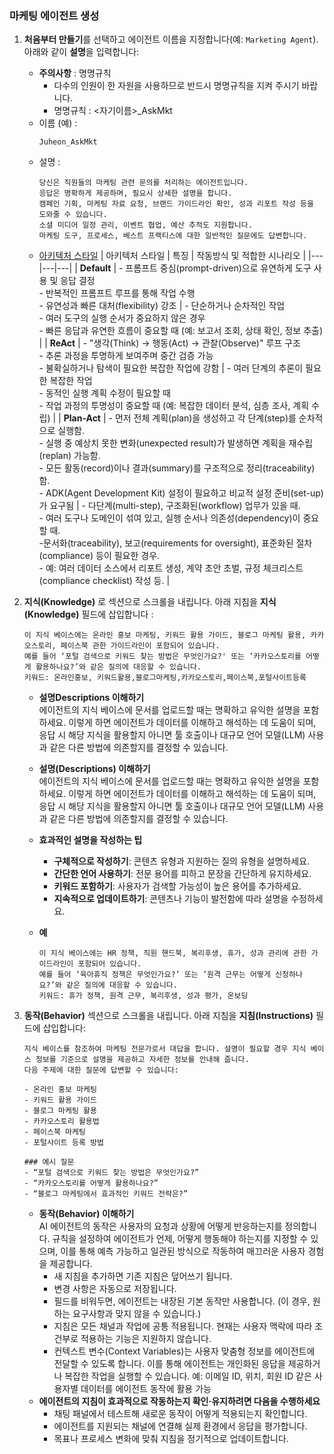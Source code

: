 ### 마케팅 에이전트 생성
1. **처음부터 만들기**를 선택하고 에이전트 이름을 지정합니다(예: `Marketing Agent`). 아래와 같이 **설명**을 입력합니다:   
   - **주의사항** : 명명규칙
      - 다수의 인원이 한 자원을 사용하므로 반드시 명명규칙을 지켜 주시기 바랍니다.
      - 명명규칙 : <자기이름>_AskMkt
   - 이름 (예) : 
      ```
      Juheon_AskMkt
      ```
   - 설명 :
        ```
        당신은 직원들의 마케팅 관련 문의를 처리하는 에이전트입니다.
        응답은 명확하게 제공하며, 필요시 상세한 설명을 합니다.
        캠페인 기획, 마케팅 자료 요청, 브랜드 가이드라인 확인, 성과 리포트 작성 등을 도와줄 수 있습니다.
        소셜 미디어 일정 관리, 이벤트 협업, 예산 추적도 지원합니다.
        마케팅 도구, 프로세스, 베스트 프랙티스에 대한 일반적인 질문에도 답변합니다.
        ```  
   - [아키텍처 스타일](https://www.ibm.com/docs/en/watsonx/watson-orchestrate/base?topic=agents-choosing-style-your-agent)
      | 아키텍처 스타일 | 특징 | 작동방식 및 적합한 시나리오 |
      |---|---|---|
      | **Default** | - 프롬프트 중심(prompt-driven)으로 유연하게 도구 사용 및 응답 결정<br>- 반복적인 프롬프트 루프를 통해 작업 수행<br>- 유연성과 빠른 대처(flexibility) 강조 | - 단순하거나 순차적인 작업<br>- 여러 도구의 실행 순서가 중요하지 않은 경우<br>- 빠른 응답과 유연한 흐름이 중요할 때 (예: 보고서 조회, 상태 확인, 정보 추출) |
      | **ReAct** | - "생각(Think) → 행동(Act) → 관찰(Observe)" 루프 구조<br>- 추론 과정을 투명하게 보여주며 중간 검증 가능<br>- 불확실하거나 탐색이 필요한 복잡한 작업에 강함 | - 여러 단계의 추론이 필요한 복잡한 작업<br>- 동적인 실행 계획 수정이 필요할 때<br>- 작업 과정의 투명성이 중요할 때 (예: 복잡한 데이터 분석, 심층 조사, 계획 수립) |
      | **Plan-Act** | - 먼저 전체 계획(plan)을 생성하고 각 단계(step)를 순차적으로 실행함.<br>- 실행 중 예상치 못한 변화(unexpected result)가 발생하면 계획을 재수립(replan) 가능함.<br>- 모든 활동(record)이나 결과(summary)를 구조적으로 정리(traceability)함.<br>- ADK(Agent Development Kit) 설정이 필요하고 비교적 설정 준비(set-up)가 요구됨 | - 다단계(multi-step), 구조화된(workflow) 업무가 있을 때.<br>- 여러 도구나 도메인이 섞여 있고, 실행 순서나 의존성(dependency)이 중요할 때.<br>-문서화(traceability), 보고(requirements for oversight), 표준화된 절차(compliance) 등이 필요한 경우.<br>- 예: 여러 데이터 소스에서 리포트 생성, 계약 초안 초벌, 규정 체크리스트(compliance checklist) 작성 등. |  


2. **지식(Knowledge)** 로 섹션으로 스크롤을 내립니다. 아래 지침을 **지식(Knowledge)** 필드에 삽입합니다 :   
   ```
   이 지식 베이스에는 온라인 홍보 마케팅, 키워드 활용 가이드, 블로그 마케팅 활용, 카카오스토리, 페이스북 관한 가이드라인이 포함되어 있습니다.  
   예를 들어 ‘포털 검색으로 키워드 찾는 방법은 무엇인가요?' 또는 ‘카카오스토리를 어떻게 활용하나요?’와 같은 질의에 대응할 수 있습니다.  
   키워드: 온라인홍보, 키워드활용,블로그마케팅,카카오스토리,페이스북,포털사이트등록
   ```  
   - **설명Descriptions 이해하기**  
      에이전트의 지식 베이스에 문서를 업로드할 때는 명확하고 유익한 설명을 포함하세요. 이렇게 하면 에이전트가 데이터를 이해하고 해석하는 데 도움이 되며, 응답 시 해당 지식을 활용할지 아니면 툴 호출이나 대규모 언어 모델(LLM) 사용과 같은 다른 방법에 의존할지를 결정할 수 있습니다.

   - **설명(Descriptions) 이해하기**  
      에이전트의 지식 베이스에 문서를 업로드할 때는 명확하고 유익한 설명을 포함하세요. 이렇게 하면 에이전트가 데이터를 이해하고 해석하는 데 도움이 되며, 응답 시 해당 지식을 활용할지 아니면 툴 호출이나 대규모 언어 모델(LLM) 사용과 같은 다른 방법에 의존할지를 결정할 수 있습니다.
   - **효과적인 설명을 작성하는 팁**  
      - **구체적으로 작성하기**: 콘텐츠 유형과 지원하는 질의 유형을 설명하세요.   
      - **간단한 언어 사용하기**: 전문 용어를 피하고 문장을 간단하게 유지하세요.   
      - **키워드 포함하기**: 사용자가 검색할 가능성이 높은 용어를 추가하세요.   
      - **지속적으로 업데이트하기**: 콘텐츠나 기능이 발전함에 따라 설명을 수정하세요.   
   - **예**   
      ```
      이 지식 베이스에는 HR 정책, 직원 핸드북, 복리후생, 휴가, 성과 관리에 관한 가이드라인이 포함되어 있습니다.  
      예를 들어 ‘육아휴직 정책은 무엇인가요?’ 또는 ‘원격 근무는 어떻게 신청하나요?’와 같은 질의에 대응할 수 있습니다.  
      키워드: 휴가 정책, 원격 근무, 복리후생, 성과 평가, 온보딩
      ```


3. **동작(Behavior)** 섹션으로 스크롤을 내립니다. 아래 지침을 **지침(Instructions)** 필드에 삽입합니다: 
   ```
   지식 베이스를 참조하여 마케팅 전문가로서 대답을 합니다. 설명이 필요할 경우 지식 베이스 정보를 기준으로 설명을 제공하고 자세한 정보를 안내해 줍니다.
   다음 주제에 대한 질문에 답변할 수 있습니다:

   - 온라인 홍보 마케팅
   - 키워드 활용 가이드
   - 블로그 마케팅 활용
   - 카카오스토리 활용법
   - 페이스북 마케팅
   - 포털사이트 등록 방법

   ### 예시 질문
   - “포털 검색으로 키워드 찾는 방법은 무엇인가요?”
   - “카카오스토리를 어떻게 활용하나요?”
   - “블로그 마케팅에서 효과적인 키워드 전략은?”
   ```

   - **동작(Behavior) 이해하기**  
      AI 에이전트의 동작은 사용자의 요청과 상황에 어떻게 반응하는지를 정의합니다.
      규칙을 설정하여 에이전트가 언제, 어떻게 행동해야 하는지를 지정할 수 있으며, 이를 통해 예측 가능하고 일관된 방식으로 작동하여 매끄러운 사용자 경험을 제공합니다.
      * 새 지침을 추가하면 기존 지침은 덮어쓰기 됩니다.
      * 변경 사항은 자동으로 저장됩니다.
      * 필드를 비워두면, 에이전트는 내장된 기본 동작만 사용합니다. (이 경우, 원하는 요구사항과 맞지 않을 수 있습니다.)
      * 지침은 모든 채널과 작업에 공통 적용됩니다. 현재는 사용자 맥락에 따라 조건부로 적용하는 기능은 지원하지 않습니다.
      * 컨텍스트 변수(Context Variables)는 사용자 맞춤형 정보를 에이전트에 전달할 수 있도록 합니다.
         이를 통해 에이전트는 개인화된 응답을 제공하거나 복잡한 작업을 실행할 수 있습니다.
         예: 이메일 ID, 위치, 회원 ID 같은 사용자별 데이터를 에이전트 동작에 활용 가능
   - **에이전트의 지침이 효과적으로 작동하는지 확인·유지하려면 다음을 수행하세요**
      * 채팅 패널에서 테스트해 새로운 동작이 어떻게 적용되는지 확인합니다.
      * 에이전트를 지원되는 채널에 연결해 실제 환경에서 응답을 평가합니다.
      * 목표나 프로세스 변화에 맞춰 지침을 정기적으로 업데이트합니다.
